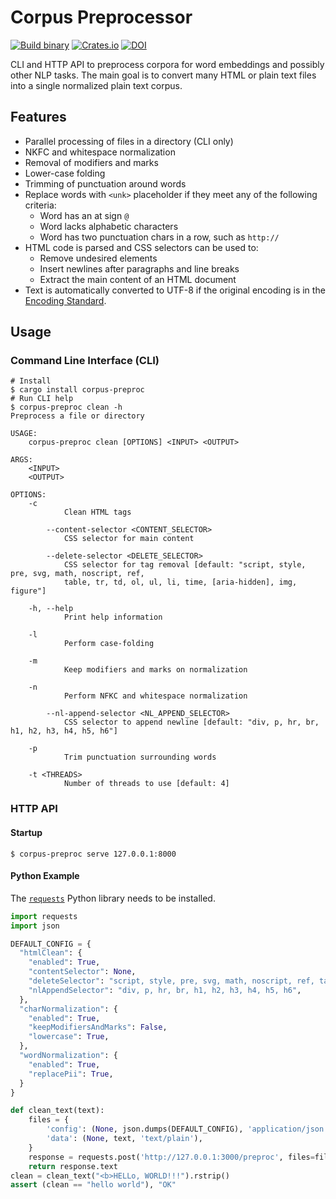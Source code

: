 # Corpus Preprocessor

[![Build binary](https://github.com/dosjorge/corpus-preproc/actions/workflows/release.yml/badge.svg)](https://github.com/dosjorge/corpus-preproc/actions/workflows/release.yml)
[![Crates.io](https://img.shields.io/crates/v/corpus-preproc)](https://crates.io/crates/corpus-preproc)
[![DOI](https://zenodo.org/badge/456014248.svg)](https://zenodo.org/badge/latestdoi/456014248)

CLI and HTTP API to preprocess corpora for word embeddings and possibly other NLP tasks. The main goal is to convert
many HTML or plain text files into a single normalized plain text corpus.


## Features
- Parallel processing of files in a directory (CLI only)
- NKFC and whitespace normalization
- Removal of modifiers and marks
- Lower-case folding
- Trimming of punctuation around words
- Replace words with `<unk>` placeholder if they meet any of the following criteria:
  - Word has an at sign `@`
  - Word lacks alphabetic characters
  - Word has two punctuation chars in a row, such as `http://`
- HTML code is parsed and CSS selectors can be used to:
  - Remove undesired elements
  - Insert newlines after paragraphs and line breaks
  - Extract the main content of an HTML document
- Text is automatically converted to UTF-8 if the original encoding is in the
  [Encoding Standard](https://encoding.spec.whatwg.org/#names-and-labels).

## Usage
### Command Line Interface (CLI)
```console
# Install
$ cargo install corpus-preproc
# Run CLI help
$ corpus-preproc clean -h
Preprocess a file or directory

USAGE:
    corpus-preproc clean [OPTIONS] <INPUT> <OUTPUT>

ARGS:
    <INPUT>     
    <OUTPUT>    

OPTIONS:
    -c
            Clean HTML tags

        --content-selector <CONTENT_SELECTOR>
            CSS selector for main content

        --delete-selector <DELETE_SELECTOR>
            CSS selector for tag removal [default: "script, style, pre, svg, math, noscript, ref,
            table, tr, td, ol, ul, li, time, [aria-hidden], img, figure"]

    -h, --help
            Print help information

    -l
            Perform case-folding

    -m
            Keep modifiers and marks on normalization

    -n
            Perform NFKC and whitespace normalization

        --nl-append-selector <NL_APPEND_SELECTOR>
            CSS selector to append newline [default: "div, p, hr, br, h1, h2, h3, h4, h5, h6"]

    -p
            Trim punctuation surrounding words

    -t <THREADS>
            Number of threads to use [default: 4]
```
### HTTP API

#### Startup
```console
$ corpus-preproc serve 127.0.0.1:8000
```
#### Python Example
The [`requests`](https://docs.python-requests.org/en/latest/user/install/) Python library needs to be installed.
```python
import requests
import json

DEFAULT_CONFIG = {
  "htmlClean": {
    "enabled": True,
    "contentSelector": None,
    "deleteSelector": "script, style, pre, svg, math, noscript, ref, table, tr, td, ol, ul, li, time, [aria-hidden], img, figure",
    "nlAppendSelector": "div, p, hr, br, h1, h2, h3, h4, h5, h6",
  },
  "charNormalization": {
    "enabled": True,
    "keepModifiersAndMarks": False,
    "lowercase": True,
  },
  "wordNormalization": {
    "enabled": True,
    "replacePii": True,
  }
}

def clean_text(text):
    files = {
        'config': (None, json.dumps(DEFAULT_CONFIG), 'application/json'), # optional
        'data': (None, text, 'text/plain'),
    }
    response = requests.post('http://127.0.0.1:3000/preproc', files=files)
    return response.text
clean = clean_text("<b>HELLo, WORLD!!!").rstrip()
assert (clean == "hello world"), "OK"
```
